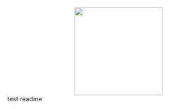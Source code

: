 <div align="center">
<img width="200" src="[https://media.discordapp.net/attachments/1190443905255223347/1267232870838173706/image.png?ex=66a80a14&is=66a6b894&hm=0374be7613aed3ec06019d4f4d25e3523b8785a04e266edd79825116d1105aa5&=&format=webp&quality=lossless](https://media.discordapp.net/attachments/1190443905255223347/1267235519536955484/SourcehairLogo2.png?ex=66a80c8b&is=66a6bb0b&hm=962738161c9a93d485e690505cf67c90916b91cf2cfc1b2339b4be3891f67120&=&format=webp&quality=lossless&width=350&height=350)">
</div>
test readme
